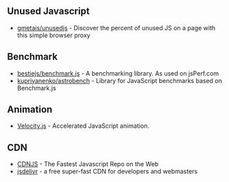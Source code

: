 ## Unused Javascript
* [gmetais/unusedjs](https://github.com/gmetais/unusedjs) -  Discover the percent of unused JS on a page with this simple browser proxy

## Benchmark
* [bestiejs/benchmark.js](https://github.com/bestiejs/benchmark.js) -  A benchmarking library. As used on jsPerf.com
* [kupriyanenko/astrobench](https://github.com/kupriyanenko/astrobench) -  Library for JavaScript benchmarks based on Benchmark.js

## Animation 
* [Velocity.js](https://github.com/julianshapiro/velocity) -  Accelerated JavaScript animation.

## CDN
* [CDNJS](https://cdnjs.com/) -  The Fastest Javascript Repo on the Web
* [jsdelivr](http://www.jsdelivr.com/) - a free super-fast CDN for developers and webmasters